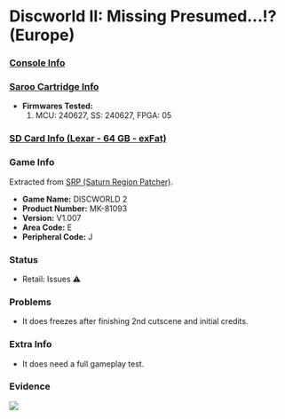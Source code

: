 # Discworld II: Missing Presumed...!? (Europe)

### [Console Info](../../../../../Info/Consoles/VA13/README.md)

### [Saroo Cartridge Info](../../../../../Info/Cartridges/RetroGameParadiseStore/1.32F/README.md)

- <b>Firmwares Tested:</b>
  1. MCU: 240627, SS: 240627, FPGA: 05

### [SD Card Info (Lexar - 64 GB - exFat)](../../../../../Info/SdCards/Lexar/64GB/exfat/README.md)

### Game Info

Extracted from [SRP (Saturn Region Patcher)](https://segaxtreme.net/resources/saturn-region-patcher.81/download).

- <b>Game Name:</b> DISCWORLD 2
- <b>Product Number:</b> MK-81093
- <b>Version:</b> V1.007
- <b>Area Code:</b> E
- <b>Peripheral Code:</b> J

### Status

- Retail: Issues :warning:

### Problems

- It does freezes after finishing 2nd cutscene and initial credits.

### Extra Info

- It does need a full gameplay test.

### Evidence

[![](https://img.youtube.com/vi/ynZ0ywYqwdE/0.jpg)](https://www.youtube.com/watch?v=ynZ0ywYqwdE)
